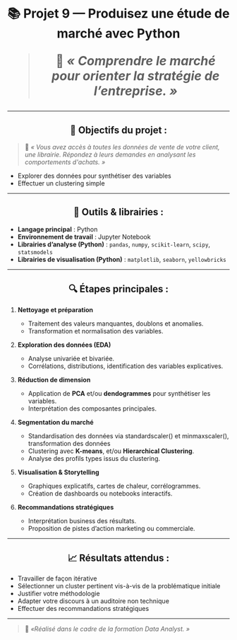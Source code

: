 <h1 align="center"> 📚 Projet 9 — Produisez une étude de marché avec Python

> 🧠 *« Comprendre le marché pour orienter la stratégie de l’entreprise. »*

---

<h2 align="center"> 🎯 Objectifs du projet : </h2>

> 🧠 *« Vous avez accès à toutes les données de vente de votre client, une librairie. Répondez à leurs demandes en analysant les comportements d'achats. »*

- Explorer des données pour synthétiser des variables
- Effectuer un clustering simple

---

<h2 align="center"> 🧰 Outils & librairies : </h2>


- **Langage principal** : Python 
- **Environnement de travail** : Jupyter Notebook
- **Librairies d’analyse (Python)** : `pandas`, `numpy`, `scikit-learn`, `scipy`, `statsmodels`  
- **Librairies de visualisation (Python)** : `matplotlib`, `seaborn`, `yellowbricks`   

---

<h2 align="center"> 🔍 Étapes principales : </h2>

1. **Nettoyage et préparation**  
   - Traitement des valeurs manquantes, doublons et anomalies.  
   - Transformation et normalisation des variables.

2. **Exploration des données (EDA)**  
   - Analyse univariée et bivariée.  
   - Corrélations, distributions, identification des variables explicatives.

3. **Réduction de dimension**  
   - Application de **PCA** et/ou **dendogrammes** pour synthétiser les variables.  
   - Interprétation des composantes principales.

4. **Segmentation du marché**  
   - Standardisation des données via standardscaler() et minmaxscaler(), transformation des données
   - Clustering avec **K-means**, et/ou **Hierarchical Clustering**.  
   - Analyse des profils types issus du clustering.

5. **Visualisation & Storytelling**  
   - Graphiques explicatifs, cartes de chaleur, corrélogrammes.  
   - Création de dashboards ou notebooks interactifs.

6. **Recommandations stratégiques**  
   - Interprétation business des résultats.  
   - Proposition de pistes d’action marketing ou commerciale.

---

<h2 align="center"> 📈 Résultats attendus : </h2>

- Travailler de façon itérative
- Sélectionner un cluster pertinent vis-à-vis de la problématique initiale
- Justifier votre méthodologie
- Adapter votre discours à un auditoire non technique
- Effectuer des recommandations stratégiques

---

> 📌 *«Réalisé dans le cadre de la formation Data Analyst. »*